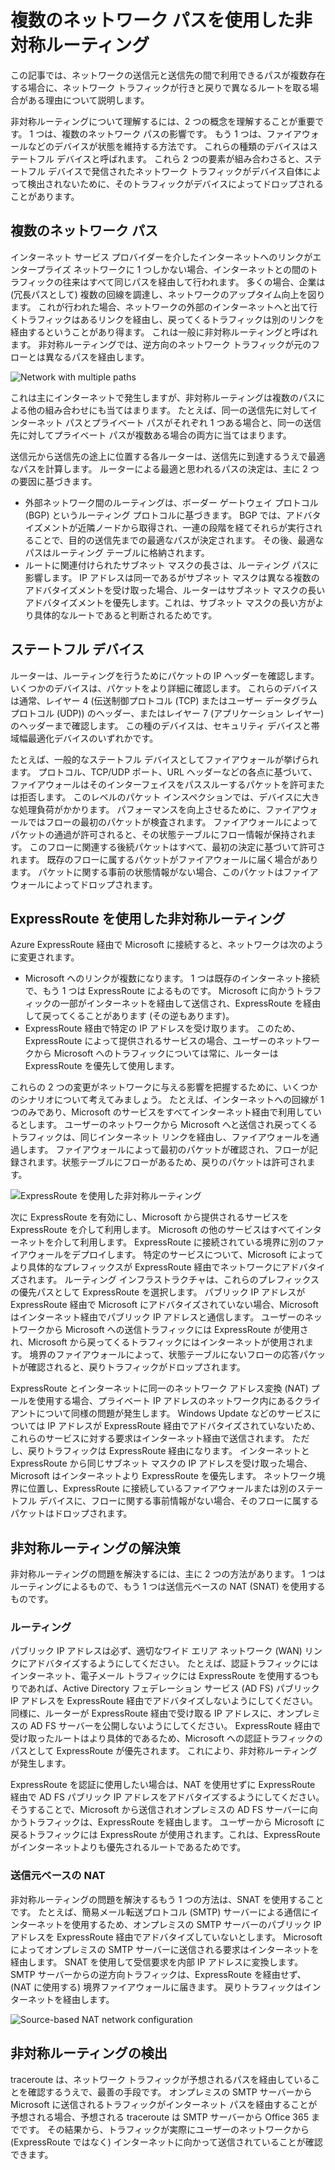 <properties
   pageTitle="非対称ルーティング | Microsoft Azure"
   description="この記事では、送信先へのリンクが複数あるネットワーク内の非対称ルーティングに関して発生する可能性がある問題について説明します。"
   documentationCenter="na"
   services="expressroute"
   authors="osamazia"
   manager="carmonm"
   editor=""/>
<tags
   ms.service="expressroute"
   ms.devlang="na"
   ms.topic="get-started-article"
   ms.tgt_pltfrm="na"
   ms.workload="infrastructure-services"
   ms.date="10/10/2016"
   ms.author="osamazia"/>


# <a name="asymmetric-routing-with-multiple-network-paths"></a>複数のネットワーク パスを使用した非対称ルーティング

この記事では、ネットワークの送信元と送信先の間で利用できるパスが複数存在する場合に、ネットワーク トラフィックが行きと戻りで異なるルートを取る場合がある理由について説明します。

非対称ルーティングについて理解するには、2 つの概念を理解することが重要です。 1 つは、複数のネットワーク パスの影響です。 もう 1 つは、ファイアウォールなどのデバイスが状態を維持する方法です。 これらの種類のデバイスはステートフル デバイスと呼ばれます。 これら 2 つの要素が組み合わさると、ステートフル デバイスで発信されたネットワーク トラフィックがデバイス自体によって検出されないために、そのトラフィックがデバイスによってドロップされることがあります。

## <a name="multiple-network-paths"></a>複数のネットワーク パス

インターネット サービス プロバイダーを介したインターネットへのリンクがエンタープライズ ネットワークに 1 つしかない場合、インターネットとの間のトラフィックの往来はすべて同じパスを経由して行われます。 多くの場合、企業は (冗長パスとして) 複数の回線を調達し、ネットワークのアップタイム向上を図ります。 これが行われた場合、ネットワークの外部のインターネットへと出て行くトラフィックはあるリンクを経由し、戻ってくるトラフィックは別のリンクを経由するということがあり得ます。 これは一般に非対称ルーティングと呼ばれます。 非対称ルーティングでは、逆方向のネットワーク トラフィックが元のフローとは異なるパスを経由します。

![Network with multiple paths](./media/expressroute-asymmetric-routing/AsymmetricRouting3.png)

これは主にインターネットで発生しますが、非対称ルーティングは複数のパスによる他の組み合わせにも当てはまります。 たとえば、同一の送信先に対してインターネット パスとプライベート パスがそれぞれ 1 つある場合と、同一の送信先に対してプライベート パスが複数ある場合の両方に当てはまります。

送信元から送信先の途上に位置する各ルーターは、送信先に到達するうえで最適なパスを計算します。 ルーターによる最適と思われるパスの決定は、主に 2 つの要因に基づきます。

-   外部ネットワーク間のルーティングは、ボーダー ゲートウェイ プロトコル (BGP) というルーティング プロトコルに基づきます。 BGP では、アドバタイズメントが近隣ノードから取得され、一連の段階を経てそれらが実行されることで、目的の送信先までの最適なパスが決定されます。 その後、最適なパスはルーティング テーブルに格納されます。
-   ルートに関連付けられたサブネット マスクの長さは、ルーティング パスに影響します。 IP アドレスは同一であるがサブネット マスクは異なる複数のアドバタイズメントを受け取った場合、ルーターはサブネット マスクの長いアドバタイズメントを優先します。これは、サブネット マスクの長い方がより具体的なルートであると判断されるためです。

## <a name="stateful-devices"></a>ステートフル デバイス

ルーターは、ルーティングを行うためにパケットの IP ヘッダーを確認します。 いくつかのデバイスは、パケットをより詳細に確認します。 これらのデバイスは通常、レイヤー 4 (伝送制御プロトコル (TCP) またはユーザー データグラム プロトコル (UDP)) のヘッダー、またはレイヤー 7 (アプリケーション レイヤー) のヘッダーまで確認します。 この種のデバイスは、セキュリティ デバイスと帯域幅最適化デバイスのいずれかです。 

たとえば、一般的なステートフル デバイスとしてファイアウォールが挙げられます。 プロトコル、TCP/UDP ポート、URL ヘッダーなどの各点に基づいて、ファイアウォールはそのインターフェイスをパススルーするパケットを許可または拒否します。 このレベルのパケット インスペクションでは、デバイスに大きな処理負荷がかかります。 パフォーマンスを向上させるために、ファイアウォールではフローの最初のパケットが検査されます。 ファイアウォールによってパケットの通過が許可されると、その状態テーブルにフロー情報が保持されます。 このフローに関連する後続パケットはすべて、最初の決定に基づいて許可されます。 既存のフローに属するパケットがファイアウォールに届く場合があります。 パケットに関する事前の状態情報がない場合、このパケットはファイアウォールによってドロップされます。

## <a name="asymmetric-routing-with-expressroute"></a>ExpressRoute を使用した非対称ルーティング

Azure ExpressRoute 経由で Microsoft に接続すると、ネットワークは次のように変更されます。

-   Microsoft へのリンクが複数になります。 1 つは既存のインターネット接続で、もう 1 つは ExpressRoute によるものです。 Microsoft に向かうトラフィックの一部がインターネットを経由して送信され、ExpressRoute を経由して戻ってくることがあります (その逆もあります)。
-   ExpressRoute 経由で特定の IP アドレスを受け取ります。 このため、ExpressRoute によって提供されるサービスの場合、ユーザーのネットワークから Microsoft へのトラフィックについては常に、ルーターは ExpressRoute を優先して使用します。

これらの 2 つの変更がネットワークに与える影響を把握するために、いくつかのシナリオについて考えてみましょう。 たとえば、インターネットへの回線が 1 つのみであり、Microsoft のサービスをすべてインターネット経由で利用しているとします。 ユーザーのネットワークから Microsoft へと送信され戻ってくるトラフィックは、同じインターネット リンクを経由し、ファイアウォールを通過します。 ファイアウォールによって最初のパケットが確認され、フローが記録されます。状態テーブルにフローがあるため、戻りのパケットは許可されます。

![ExpressRoute を使用した非対称ルーティング](./media/expressroute-asymmetric-routing/AsymmetricRouting1.png)


次に ExpressRoute を有効にし、Microsoft から提供されるサービスを ExpressRoute を介して利用します。 Microsoft の他のサービスはすべてインターネットを介して利用します。 ExpressRoute に接続されている境界に別のファイアウォールをデプロイします。 特定のサービスについて、Microsoft によってより具体的なプレフィックスが ExpressRoute 経由でネットワークにアドバタイズされます。 ルーティング インフラストラクチャは、これらのプレフィックスの優先パスとして ExpressRoute を選択します。 パブリック IP アドレスが ExpressRoute 経由で Microsoft にアドバタイズされていない場合、Microsoft はインターネット経由でパブリック IP アドレスと通信します。 ユーザーのネットワークから Microsoft への送信トラフィックには ExpressRoute が使用され、Microsoft から戻ってくるトラフィックにはインターネットが使用されます。 境界のファイアウォールによって、状態テーブルにないフローの応答パケットが確認されると、戻りトラフィックがドロップされます。

ExpressRoute とインターネットに同一のネットワーク アドレス変換 (NAT) プールを使用する場合、プライベート IP アドレスのネットワーク内にあるクライアントについて同様の問題が発生します。 Windows Update などのサービスについては IP アドレスが ExpressRoute 経由でアドバタイズされていないため、これらのサービスに対する要求はインターネット経由で送信されます。 ただし、戻りトラフィックは ExpressRoute 経由になります。 インターネットと ExpressRoute から同じサブネット マスクの IP アドレスを受け取った場合、Microsoft はインターネットより ExpressRoute を優先します。 ネットワーク境界に位置し、ExpressRoute に接続しているファイアウォールまたは別のステートフル デバイスに、フローに関する事前情報がない場合、そのフローに属するパケットはドロップされます。

## <a name="asymmetric-routing-solutions"></a>非対称ルーティングの解決策

非対称ルーティングの問題を解決するには、主に 2 つの方法があります。 1 つはルーティングによるもので、もう 1 つは送信元ベースの NAT (SNAT) を使用するものです。

### <a name="routing"></a>ルーティング

パブリック IP アドレスは必ず、適切なワイド エリア ネットワーク (WAN) リンクにアドバタイズするようにしてください。 たとえば、認証トラフィックにはインターネット、電子メール トラフィックには ExpressRoute を使用するつもりであれば、Active Directory フェデレーション サービス (AD FS) パブリック IP アドレスを ExpressRoute 経由でアドバタイズしないようにしてください。 同様に、ルーターが ExpressRoute 経由で受け取る IP アドレスに、オンプレミスの AD FS サーバーを公開しないようにしてください。 ExpressRoute 経由で受け取ったルートはより具体的であるため、Microsoft への認証トラフィックのパスとして ExpressRoute が優先されます。 これにより、非対称ルーティングが発生します。

ExpressRoute を認証に使用したい場合は、NAT を使用せずに ExpressRoute 経由で AD FS パブリック IP アドレスをアドバタイズするようにしてください。 そうすることで、Microsoft から送信されオンプレミスの AD FS サーバーに向かうトラフィックは、ExpressRoute を経由します。 ユーザーから Microsoft に戻るトラフィックには ExpressRoute が使用されます。これは、ExpressRoute がインターネットよりも優先されるルートであるためです。

### <a name="source-based-nat"></a>送信元ベースの NAT

非対称ルーティングの問題を解決するもう 1 つの方法は、SNAT を使用することです。 たとえば、簡易メール転送プロトコル (SMTP) サーバーによる通信にインターネットを使用するため、オンプレミスの SMTP サーバーのパブリック IP アドレスを ExpressRoute 経由でアドバタイズしていないとします。 Microsoft によってオンプレミスの SMTP サーバーに送信される要求はインターネットを経由します。 SNAT を使用して受信要求を内部 IP アドレスに変換します。 SMTP サーバーからの逆方向トラフィックは、ExpressRoute を経由せず、(NAT に使用する) 境界ファイアウォールに届きます。 戻りトラフィックはインターネットを経由します。


![Source-based NAT network configuration](./media/expressroute-asymmetric-routing/AsymmetricRouting2.png)

## <a name="asymmetric-routing-detection"></a>非対称ルーティングの検出

traceroute は、ネットワーク トラフィックが予想されるパスを経由していることを確認するうえで、最善の手段です。 オンプレミスの SMTP サーバーから Microsoft に送信されるトラフィックがインターネット パスを経由することが予想される場合、予想される traceroute は SMTP サーバーから Office 365 までです。 その結果から、トラフィックが実際にユーザーのネットワークから (ExpressRoute ではなく) インターネットに向かって送信されていることが確認できます。



<!--HONumber=Oct16_HO2-->


